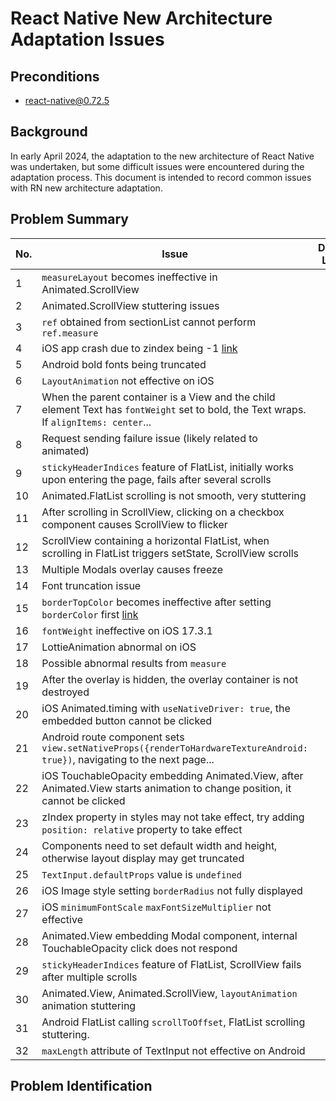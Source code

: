 # React Native New Architecture Adaptation Issues

## Preconditions

- react-native@0.72.5

## Background

In early April 2024, the adaptation to the new architecture of React Native was undertaken, but some difficult issues were encountered during the adaptation process. This document is intended to record common issues with RN new architecture adaptation.

## Problem Summary

| No. | Issue                                                                                                                                   | Demo Link | Description |
| --- | --------------------------------------------------------------------------------------------------------------------------------------- | --------- | ----------- |
| 1   | `measureLayout` becomes ineffective in Animated.ScrollView                                                                              |           |             |
| 2   | Animated.ScrollView stuttering issues                                                                                                   |           |             |
| 3   | `ref` obtained from sectionList cannot perform `ref.measure`                                                                            |           |             |
| 4   | iOS app crash due to zindex being -1 [link](https://github.com/facebook/react-native/issues/40736)                                      |           |             |
| 5   | Android bold fonts being truncated                                                                                                      |           |             |
| 6   | `LayoutAnimation` not effective on iOS                                                                                                  |           |             |
| 7   | When the parent container is a View and the child element Text has `fontWeight` set to bold, the Text wraps. If `alignItems: center`... |           |             |
| 8   | Request sending failure issue (likely related to animated)                                                                              |           |             |
| 9   | `stickyHeaderIndices` feature of FlatList, initially works upon entering the page, fails after several scrolls                          |           |             |
| 10  | Animated.FlatList scrolling is not smooth, very stuttering                                                                              |           |             |
| 11  | After scrolling in ScrollView, clicking on a checkbox component causes ScrollView to flicker                                            |           |             |
| 12  | ScrollView containing a horizontal FlatList, when scrolling in FlatList triggers setState, ScrollView scrolls                           |           |             |
| 13  | Multiple Modals overlay causes freeze                                                                                                   |           |             |
| 14  | Font truncation issue                                                                                                                   |           |             |
| 15  | `borderTopColor` becomes ineffective after setting `borderColor` first [link](https://github.com/facebook/react-native/issues/38335)    |           |             |
| 16  | `fontWeight` ineffective on iOS 17.3.1                                                                                                  |           |             |
| 17  | LottieAnimation abnormal on iOS                                                                                                         |           |             |
| 18  | Possible abnormal results from `measure`                                                                                                |           |             |
| 19  | After the overlay is hidden, the overlay container is not destroyed                                                                     |           |             |
| 20  | iOS Animated.timing with `useNativeDriver: true`, the embedded button cannot be clicked                                                 |           |             |
| 21  | Android route component sets `view.setNativeProps({renderToHardwareTextureAndroid: true})`, navigating to the next page...              |           |             |
| 22  | iOS TouchableOpacity embedding Animated.View, after Animated.View starts animation to change position, it cannot be clicked             |           |             |
| 23  | zIndex property in styles may not take effect, try adding `position: relative` property to take effect                                  |           |             |
| 24  | Components need to set default width and height, otherwise layout display may get truncated                                             |           |             |
| 25  | `TextInput.defaultProps` value is `undefined`                                                                                           |           |             |
| 26  | iOS Image style setting `borderRadius` not fully displayed                                                                              |           |             |
| 27  | iOS `minimumFontScale` `maxFontSizeMultiplier` not effective                                                                            |           |             |
| 28  | Animated.View embedding Modal component, internal TouchableOpacity click does not respond                                               |           |             |
| 29  | `stickyHeaderIndices` feature of FlatList, ScrollView fails after multiple scrolls                                                      |           |             |
| 30  | Animated.View, Animated.ScrollView, `layoutAnimation` animation stuttering                                                              |           |             |
| 31  | Android FlatList calling `scrollToOffset`, FlatList scrolling stuttering.                                                               |           |             |
| 32  | `maxLength` attribute of TextInput not effective on Android                                                                             |           |             |

## Problem Identification
